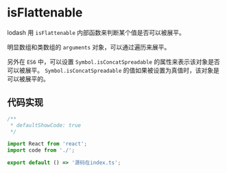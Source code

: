 # isFlattenable

lodash 用 `isFlattenable` 内部函数来判断某个值是否可以被展平。

明显数组和类数组的 `arguments` 对象，可以通过遍历来展平。

另外在 `ES6` 中，可以设置 `Symbol.isConcatSpreadable` 的属性来表示该对象是否可以被展平。 `Symbol.isConcatSpreadable` 的值如果被设置为真值时，该对象是可以被展平的。

## 代码实现

```jsx
/**
 * defaultShowCode: true
 */

import React from 'react';
import code from './';

export default () => '源码在index.ts';
```
